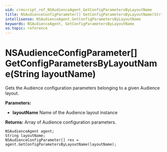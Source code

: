 ```yaml
---
uid: crmscript_ref_NSAudienceAgent_GetConfigParametersByLayoutName
title: NSAudienceConfigParameter[] GetConfigParametersByLayoutName(String layoutName)
intellisense: NSAudienceAgent.GetConfigParametersByLayoutName
keywords: NSAudienceAgent, GetConfigParametersByLayoutName
so.topic: reference
---
```


# NSAudienceConfigParameter[] GetConfigParametersByLayoutName(String layoutName)

Gets the Audience configuration parameters belonging to a given Audience layout.

**Parameters:**
 - **layoutName** Name of the Audience layout instance

**Returns:** Array of Audience configuration parameters.

```crmscript
NSAudienceAgent agent;
String layoutName;
NSAudienceConfigParameter[] res = agent.GetConfigParametersByLayoutName(layoutName);
```

